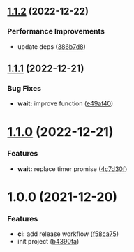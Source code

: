 ## [1.1.2](https://github.com/drouian-m/express-chaos-middleware/compare/v1.1.1...v1.1.2) (2022-12-22)


### Performance Improvements

* update deps ([386b7d8](https://github.com/drouian-m/express-chaos-middleware/commit/386b7d8a83119719965f57b84283d59363f2976b))

## [1.1.1](https://github.com/drouian-m/express-chaos-middleware/compare/v1.1.0...v1.1.1) (2022-12-21)


### Bug Fixes

* **wait:** improve function ([e49af40](https://github.com/drouian-m/express-chaos-middleware/commit/e49af404dd07b42e71dc4314f75e8a8b86be894d))

# [1.1.0](https://github.com/drouian-m/express-chaos-middleware/compare/v1.0.0...v1.1.0) (2022-12-21)


### Features

* **wait:** replace timer promise ([4c7d30f](https://github.com/drouian-m/express-chaos-middleware/commit/4c7d30fcce67c7b841066800f04398d706d0538e))

# 1.0.0 (2021-12-20)


### Features

* **ci:** add release workflow ([f58ca75](https://github.com/drouian-m/express-chaos-middleware/commit/f58ca75d05a1c333a70075a64a08d3f4fb0080c2))
* init project ([b4390fa](https://github.com/drouian-m/express-chaos-middleware/commit/b4390fa24964e6ebd25e3f98d59872270467ca0e))
